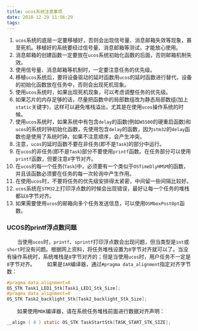 ```yaml
---
title: ucos系统注意事项
date: 2018-12-29 11:56:29
tags:
---
```

1. `ucos`系统的底层一定要移植好，否则会出现信号量、消息邮箱失效等现象，甚至死机。移植好的系统要经过信号量、消息邮箱等测试，才能放心使用。
2. 消息邮箱的创建函数一定要放在`ucos`系统初始化函数的后面，否则邮箱机制失效。
3. 使用信号量、消息邮箱等机制时，一定要注意任务的优先级。
4. 移植`ucos`系统后，要将设备驱动的延时函数用`ucos`的延时函数进行替代，设备的初始化函数放在任务中，否则会出现死机现象。
5. 使用`ucos`系统时，如果出现死机现象，可以考虑调整任务的优先级。
6. 如果芯片的内存足够的话，尽量把函数中的局部数组改为静态局部数组(加上`static`关键字)，这样可以避免堆栈溢出，尤其是在使用`ucos`操作系统的时候。
7. 使用`ucos`系统时，如果系统中有包含`delay`的函数(例如`W5500`的硬重启函数)和`ucos`的系统时钟初始化函数，先使用包含`delay`的函数，因为`stm32`的`delay`函数也是使用了系统时钟。如果不注意顺序，会产生冲突。
8. 注意，`ucos`的延时函数不要在非任务(即不是`Task`)的部分中运行。
9. 在`ucos`的非任务(即不是`Task`)部分不要使用`printf`函数。在任务部分可以使用`printf`函数，但要注意`8`字节对齐。
10. 在`ucos`的每一个任务(`Task`)中，必须要有一个类似于`OSTimeDlyHMSM`的函数，并且该函数必须要在任务的每一次轮询中产生作用。
11. 在使用`ucos`时，不要将任务的优先级安排得太紧密，中间留一些间隔比较好。
12. `ucos`系统在`STM32`上打印浮点数的时候会出现错误，最好让每一个任务的堆栈都以`8`字节对齐。
13. 如果需要使用`ucos`的邮箱向多个任务发送信息，可以使用`OSMboxPostOpt`函数。

### UCOS的printf浮点数问题

&emsp;&emsp;当使用`ucos`时，`printf`、`sprintf`打印浮点数会出现问题，但当类型是`int`或`short`时没有问题。根据网上资料，将任务堆栈设置为`8`字节对齐就可以了。当没有操作系统时，系统堆栈是`8`字节对齐的；但是当使用`ucos`时，用户任务不一定是`8`字节对齐。
&emsp;&emsp;如果是`IAR`编译器，通过`#pragma data_alignment`指定对齐字节数：

``` c
#pragma data_alignment=8
OS_STK Task1_LED1_Stk[Task1_LED1_Stk_Size];
#pragma data_alignment=8
OS_STK Task2_backlight_Stk[Task2_backlight_Stk_Size];
```

&emsp;&emsp;如果使用`MDK`编译器，请在系统任务堆栈前面进行数据对齐声明：

``` c
__align ( 8 ) static OS_STK TaskStartStk[TASK_START_STK_SIZE];
```